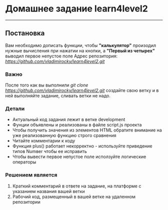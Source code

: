 # Домашнее задание learn4level2
---
## Постановка
Вам необходимо дописать функции, чтобы **"калькулятор"** произодил нужные вычисления при нажатии на кнопки, а **"Первый из четырех"** выводил первое непустое поле
Адрес репозитория: _https://github.com/vladimirocky/learn4level2.git_
### Важно
После того как вы выполнили _git clone https://github.com/vladimirocky/learn4level2.git_ создайте свою ветку и в ней выполняйте задание, сливать ветки не надо.
### Детали
<ul>
    <li> Актуальный код задания лежит в ветке development</li>
    <li> Фунции объявлены и реализованы в файле script.js проекта</li>
    <li> Чтобы получить значения из элементов HTML обратите внимание на уже реализованную функцию строго сравнения</li>
    <li> Читайте комментарии к коду</li>
    <li> Функция plus() работает некорректно - используйте приведение типов Numвer чтобы ее исправить</li>
    <li> Чтобы вывести первое непустое поле исползуйте логические операторы</li>
</ul>

### Решением является
<ol>
    <li> Краткий комментарий в ответе на задание, на платформе с указанием названия вашей ветки </li>
    <li> Рабочий код, размещенный в вашей ветке на удаленном репозитории</li>
</ol>
